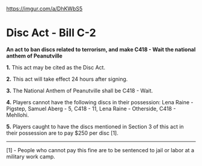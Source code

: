 https://imgur.com/a/DhKWbS5

# Disc Act - Bill C-2
**An act to ban discs related to terrorism, and make C418 - Wait the national anthem of Peanutville**

**1.** This act may be cited as the Disc Act.

**2.** This act will take effect 24 hours after signing.

**3.** The National Anthem of Peanutville shall be C418 - Wait.

**4.** Players cannot have the following discs in their possession: Lena Raine - Pigstep, Samuel Aberg - 5, C418 - 11, Lena Raine - Otherside, C418 - Mehllohi.

**5.** Players caught to have the discs mentioned in Section 3 of this act in their possession are to pay $250 per disc [1].

---------------
[1] - People who cannot pay this fine are to be sentenced to jail or labor at a military work camp.
